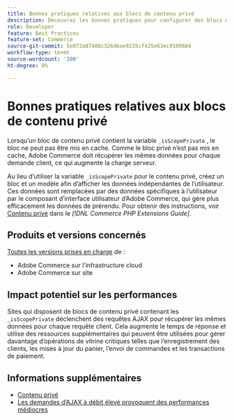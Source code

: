```yaml
---
title: Bonnes pratiques relatives aux blocs de contenu privé
description: Découvrez les bonnes pratiques pour configurer des blocs de contenu privés afin d’optimiser les performances du storefront.
role: Developer
feature: Best Practices
feature-set: Commerce
source-git-commit: 5e072a87480c326d6ae9235cf425e63ec9199684
workflow-type: tm+mt
source-wordcount: '200'
ht-degree: 0%

---
```


# Bonnes pratiques relatives aux blocs de contenu privé

Lorsqu’un bloc de contenu privé contient la variable `_isScopePrivate` , le bloc ne peut pas être mis en cache. Comme le bloc privé n’est pas mis en cache, Adobe Commerce doit récupérer les mêmes données pour chaque demande client, ce qui augmente la charge serveur.

Au lieu d’utiliser la variable `_isScopePrivate` pour le contenu privé, créez un bloc et un modèle afin d’afficher les données indépendantes de l’utilisateur. Ces données sont remplacées par des données spécifiques à l’utilisateur par le composant d’interface utilisateur d’Adobe Commerce, qui gère plus efficacement les données de prérendu. Pour obtenir des instructions, voir [Contenu privé](https://developer.adobe.com/commerce/php/development/cache/page/private-content/) dans le _[!DNL Commerce PHP Extensions Guide]_.

## Produits et versions concernés

[Toutes les versions prises en charge](../../../release/versions.md) de :

- Adobe Commerce sur l’infrastructure cloud
- Adobe Commerce sur site

## Impact potentiel sur les performances

Sites qui disposent de blocs de contenu privé contenant les `_isScopePrivate` déclenchent des requêtes AJAX pour récupérer les mêmes données pour chaque requête client. Cela augmente le temps de réponse et utilise des ressources supplémentaires qui peuvent être utilisées pour gérer davantage d’opérations de vitrine critiques telles que l’enregistrement des clients, les mises à jour du panier, l’envoi de commandes et les transactions de paiement.

## Informations supplémentaires

- [Contenu privé](../../../performance/configuration.md#client-side-optimization-settings)
- [Les demandes d’AJAX à débit élevé provoquent des performances médiocres](https://experienceleague.adobe.com/docs/commerce-knowledge-base/kb/troubleshooting/miscellaneous/high-throughput-ajax-requests-cause-poor-performance.html)


